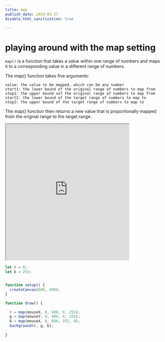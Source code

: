 ```yaml
---
title: map
publish_date: 2023-03-27
disable_html_sanitization: true

---
```

# playing around with the map setting


`map()` is a function that takes a value within one range of numbers and maps it to a corresponding value in a different range of numbers.

The map() function takes five arguments:

    value: the value to be mapped, which can be any number
    start1: the lower bound of the original range of numbers to map from
    stop1: the upper bound xof the original range of numbers to map from
    start2: the lower bound of the target range of numbers to map to
    stop2: the upper bound of the target range of numbers to map to

The map() function then returns a new value that is proportionally mapped from the original range to the target range.

<iframe width="400" height="442" src="https://editor.p5js.org/MeowingDavis/full/mdrgHxsn8"></iframe>

```javascript
let r = 0;
let b = 255;


function setup() {
  createCanvas(600, 400);
}

function draw() {

  r = map(mouseX, 0, 600, 0, 255);
  g = map(mouseY, 0, 400, 0, 255);
  b = map(mouseX, 0, 600, 255, 0);
  background(r, g, b);
 
}
```